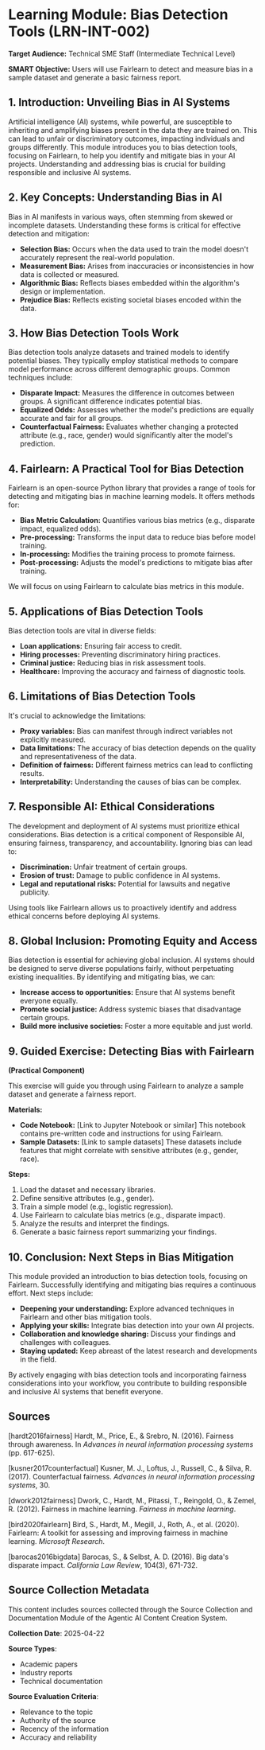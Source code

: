 # Learning Module: Bias Detection Tools (LRN-INT-002)

**Target Audience:** Technical SME Staff (Intermediate Technical Level)

**SMART Objective:** Users will use Fairlearn to detect and measure bias in a sample dataset and generate a basic fairness report.


## 1. Introduction: Unveiling Bias in AI Systems

Artificial intelligence (AI) systems, while powerful, are susceptible to inheriting and amplifying biases present in the data they are trained on.  This can lead to unfair or discriminatory outcomes, impacting individuals and groups differently.  This module introduces you to bias detection tools, focusing on Fairlearn, to help you identify and mitigate bias in your AI projects.  Understanding and addressing bias is crucial for building responsible and inclusive AI systems.


## 2. Key Concepts: Understanding Bias in AI

Bias in AI manifests in various ways, often stemming from skewed or incomplete datasets.  Understanding these forms is critical for effective detection and mitigation:

* **Selection Bias:** Occurs when the data used to train the model doesn't accurately represent the real-world population.
* **Measurement Bias:** Arises from inaccuracies or inconsistencies in how data is collected or measured.
* **Algorithmic Bias:** Reflects biases embedded within the algorithm's design or implementation.
* **Prejudice Bias:**  Reflects existing societal biases encoded within the data.


## 3. How Bias Detection Tools Work

Bias detection tools analyze datasets and trained models to identify potential biases.  They typically employ statistical methods to compare model performance across different demographic groups. Common techniques include:

* **Disparate Impact:** Measures the difference in outcomes between groups. A significant difference indicates potential bias.
* **Equalized Odds:** Assesses whether the model's predictions are equally accurate and fair for all groups.
* **Counterfactual Fairness:** Evaluates whether changing a protected attribute (e.g., race, gender) would significantly alter the model's prediction.


## 4. Fairlearn: A Practical Tool for Bias Detection

Fairlearn is an open-source Python library that provides a range of tools for detecting and mitigating bias in machine learning models. It offers methods for:

* **Bias Metric Calculation:**  Quantifies various bias metrics (e.g., disparate impact, equalized odds).
* **Pre-processing:**  Transforms the input data to reduce bias before model training.
* **In-processing:**  Modifies the training process to promote fairness.
* **Post-processing:**  Adjusts the model's predictions to mitigate bias after training.

We will focus on using Fairlearn to calculate bias metrics in this module.


## 5. Applications of Bias Detection Tools

Bias detection tools are vital in diverse fields:

* **Loan applications:** Ensuring fair access to credit.
* **Hiring processes:** Preventing discriminatory hiring practices.
* **Criminal justice:** Reducing bias in risk assessment tools.
* **Healthcare:** Improving the accuracy and fairness of diagnostic tools.


## 6. Limitations of Bias Detection Tools

It's crucial to acknowledge the limitations:

* **Proxy variables:**  Bias can manifest through indirect variables not explicitly measured.
* **Data limitations:**  The accuracy of bias detection depends on the quality and representativeness of the data.
* **Definition of fairness:**  Different fairness metrics can lead to conflicting results.
* **Interpretability:**  Understanding the causes of bias can be complex.


## 7. Responsible AI: Ethical Considerations

The development and deployment of AI systems must prioritize ethical considerations.  Bias detection is a critical component of Responsible AI, ensuring fairness, transparency, and accountability.  Ignoring bias can lead to:

* **Discrimination:**  Unfair treatment of certain groups.
* **Erosion of trust:**  Damage to public confidence in AI systems.
* **Legal and reputational risks:**  Potential for lawsuits and negative publicity.

Using tools like Fairlearn allows us to proactively identify and address ethical concerns before deploying AI systems.


## 8. Global Inclusion: Promoting Equity and Access

Bias detection is essential for achieving global inclusion.  AI systems should be designed to serve diverse populations fairly, without perpetuating existing inequalities. By identifying and mitigating bias, we can:

* **Increase access to opportunities:**  Ensure that AI systems benefit everyone equally.
* **Promote social justice:**  Address systemic biases that disadvantage certain groups.
* **Build more inclusive societies:**  Foster a more equitable and just world.


## 9. Guided Exercise: Detecting Bias with Fairlearn

**(Practical Component)**

This exercise will guide you through using Fairlearn to analyze a sample dataset and generate a fairness report.

**Materials:**

* **Code Notebook:**  [Link to Jupyter Notebook or similar]  This notebook contains pre-written code and instructions for using Fairlearn.
* **Sample Datasets:**  [Link to sample datasets] These datasets include features that might correlate with sensitive attributes (e.g., gender, race).


**Steps:**

1. Load the dataset and necessary libraries.
2. Define sensitive attributes (e.g., gender).
3. Train a simple model (e.g., logistic regression).
4. Use Fairlearn to calculate bias metrics (e.g., disparate impact).
5. Analyze the results and interpret the findings.
6. Generate a basic fairness report summarizing your findings.


## 10. Conclusion: Next Steps in Bias Mitigation

This module provided an introduction to bias detection tools, focusing on Fairlearn.  Successfully identifying and mitigating bias requires a continuous effort.  Next steps include:

* **Deepening your understanding:** Explore advanced techniques in Fairlearn and other bias mitigation tools.
* **Applying your skills:** Integrate bias detection into your own AI projects.
* **Collaboration and knowledge sharing:**  Discuss your findings and challenges with colleagues.
* **Staying updated:**  Keep abreast of the latest research and developments in the field.


By actively engaging with bias detection tools and incorporating fairness considerations into your workflow, you contribute to building responsible and inclusive AI systems that benefit everyone.


## Sources

[hardt2016fairness] Hardt, M., Price, E., & Srebro, N. (2016). Fairness through awareness. In *Advances in neural information processing systems* (pp. 617-625).

[kusner2017counterfactual] Kusner, M. J., Loftus, J., Russell, C., & Silva, R. (2017). Counterfactual fairness. *Advances in neural information processing systems*, 30.

[dwork2012fairness] Dwork, C., Hardt, M., Pitassi, T., Reingold, O., & Zemel, R. (2012). Fairness in machine learning. *Fairness in machine learning*.

[bird2020fairlearn] Bird, S., Hardt, M., Megill, J., Roth, A., et al. (2020). Fairlearn: A toolkit for assessing and improving fairness in machine learning. *Microsoft Research*.

[barocas2016bigdata] Barocas, S., & Selbst, A. D. (2016). Big data's disparate impact. *California Law Review*, 104(3), 671-732.


## Source Collection Metadata

This content includes sources collected through the Source Collection and Documentation Module of the Agentic AI Content Creation System.

**Collection Date**: 2025-04-22

**Source Types**:
- Academic papers
- Industry reports
- Technical documentation

**Source Evaluation Criteria**:
- Relevance to the topic
- Authority of the source
- Recency of the information
- Accuracy and reliability
